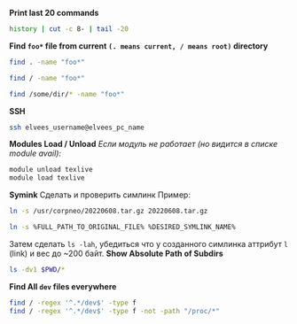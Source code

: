 **Print last 20 commands**
```sh
history | cut -c 8- | tail -20
```
**Find `foo*` file from current `(. means current, / means root)` directory**
````sh
find . -name "foo*"
````
````sh
find / -name "foo*"
````
````sh
find /some/dir/* -name "foo*"
````
**SSH**
```sh
ssh elvees_username@elvees_pc_name
```
**Modules Load / Unload**
*Если модуль не работает (но видится в списке module avail):*
```sh
module unload texlive
module load texlive
```
**Symink**
Сделать и проверить симлинк
Пример:
```sh
ln -s /usr/corpneo/20220608.tar.gz 20220608.tar.gz
```
```sh
ln -s %FULL_PATH_TO_ORIGINAL_FILE% %DESIRED_SYMLINK_NAME%
```
Затем сделать `ls -lah`, убедиться что у созданного симлинка аттрибут `l` (link) и вес до ~200 байт.
**Show Absolute Path of Subdirs**
```sh
ls -dv1 $PWD/*                                                                                                                                                                                                   
```
**Find All `dev` files everywhere**
```sh
find / -regex '^.*/dev$' -type f
find / -regex '^.*/dev$' -type f -not -path "/proc/*"
```
